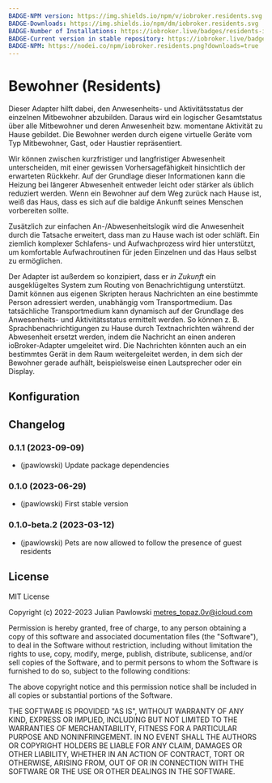```yaml
---
BADGE-NPM version: https://img.shields.io/npm/v/iobroker.residents.svg
BADGE-Downloads: https://img.shields.io/npm/dm/iobroker.residents.svg
BADGE-Number of Installations: https://iobroker.live/badges/residents-installed.svg
BADGE-Current version in stable repository: https://iobroker.live/badges/residents-stable.svg
BADGE-NPM: https://nodei.co/npm/iobroker.residents.png?downloads=true
---
```

# Bewohner (Residents)

Dieser Adapter hilft dabei, den Anwesenheits- und Aktivitätsstatus der einzelnen Mitbewohner abzubilden. Daraus wird ein logischer Gesamtstatus über alle Mitbewohner und deren Anwesenheit bzw. momentane Aktivität zu Hause gebildet. Die Bewohner werden durch eigene virtuelle Geräte vom Typ Mitbewohner, Gast, oder Haustier repräsentiert.

Wir können zwischen kurzfristiger und langfristiger Abwesenheit unterscheiden, mit einer gewissen Vorhersagefähigkeit hinsichtlich der erwarteten Rückkehr. Auf der Grundlage dieser Informationen kann die Heizung bei längerer Abwesenheit entweder leicht oder stärker als üblich reduziert werden. Wenn ein Bewohner auf dem Weg zurück nach Hause ist, weiß das Haus, dass es sich auf die baldige Ankunft seines Menschen vorbereiten sollte.

Zusätzlich zur einfachen An-/Abwesenheitslogik wird die Anwesenheit durch die Tatsache erweitert, dass man zu Hause wach ist oder schläft. Ein ziemlich komplexer Schlafens- und Aufwachprozess wird hier unterstützt, um komfortable Aufwachroutinen für jeden Einzelnen und das Haus selbst zu ermöglichen.

Der Adapter ist außerdem so konzipiert, dass er _in Zukunft_ ein ausgeklügeltes System zum Routing von Benachrichtigung unterstützt. Damit können aus eigenen Skripten heraus Nachrichten an eine bestimmte Person adressiert werden, unabhängig vom Transportmedium. Das tatsächliche Transportmedium kann dynamisch auf der Grundlage des Anwesenheits- und Aktivitätsstatus ermittelt werden. So können z. B. Sprachbenachrichtigungen zu Hause durch Textnachrichten während der Abwesenheit ersetzt werden, indem die Nachricht an einen anderen ioBroker-Adapter umgeleitet wird. Die Nachrichten könnten auch an ein bestimmtes Gerät in dem Raum weitergeleitet werden, in dem sich der Bewohner gerade aufhält, beispielsweise einen Lautsprecher oder ein Display.

## Konfiguration

## Changelog

<!--
    Placeholder for the next version (at the beginning of the line):
    ### **WORK IN PROGRESS**
-->
### 0.1.1 (2023-09-09)

-   (jpawlowski) Update package dependencies

### 0.1.0 (2023-06-29)

-   (jpawlowski) First stable version

### 0.1.0-beta.2 (2023-03-12)

-   (jpawlowski) Pets are now allowed to follow the presence of guest residents

## License

MIT License

Copyright (c) 2022-2023 Julian Pawlowski <metres_topaz.0v@icloud.com>

Permission is hereby granted, free of charge, to any person obtaining a copy
of this software and associated documentation files (the "Software"), to deal
in the Software without restriction, including without limitation the rights
to use, copy, modify, merge, publish, distribute, sublicense, and/or sell
copies of the Software, and to permit persons to whom the Software is
furnished to do so, subject to the following conditions:

The above copyright notice and this permission notice shall be included in all
copies or substantial portions of the Software.

THE SOFTWARE IS PROVIDED "AS IS", WITHOUT WARRANTY OF ANY KIND, EXPRESS OR
IMPLIED, INCLUDING BUT NOT LIMITED TO THE WARRANTIES OF MERCHANTABILITY,
FITNESS FOR A PARTICULAR PURPOSE AND NONINFRINGEMENT. IN NO EVENT SHALL THE
AUTHORS OR COPYRIGHT HOLDERS BE LIABLE FOR ANY CLAIM, DAMAGES OR OTHER
LIABILITY, WHETHER IN AN ACTION OF CONTRACT, TORT OR OTHERWISE, ARISING FROM,
OUT OF OR IN CONNECTION WITH THE SOFTWARE OR THE USE OR OTHER DEALINGS IN THE
SOFTWARE.